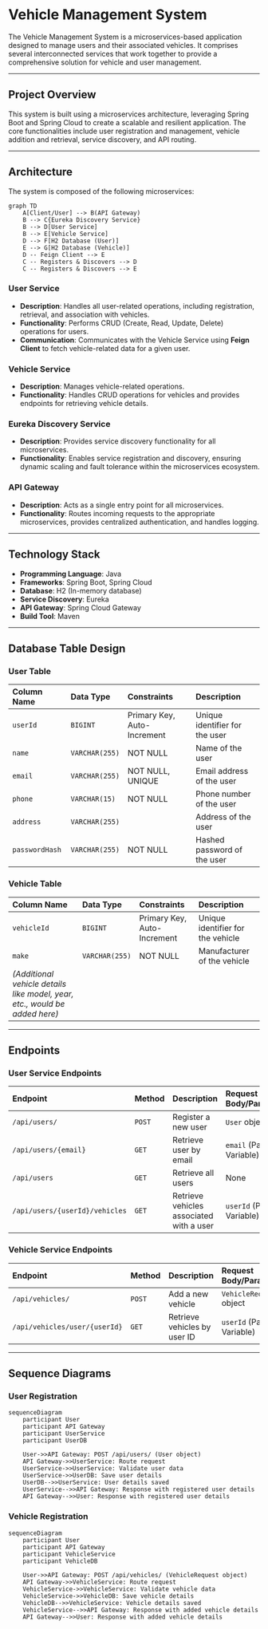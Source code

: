 # Vehicle Management System

The Vehicle Management System is a microservices-based application designed to manage users and their associated vehicles. It comprises several interconnected services that work together to provide a comprehensive solution for vehicle and user management.

---

## Project Overview

This system is built using a microservices architecture, leveraging Spring Boot and Spring Cloud to create a scalable and resilient application. The core functionalities include user registration and management, vehicle addition and retrieval, service discovery, and API routing.

---

## Architecture

The system is composed of the following microservices:
```mermaid
graph TD
    A[Client/User] --> B(API Gateway)
    B --> C{Eureka Discovery Service}
    B --> D[User Service]
    B --> E[Vehicle Service]
    D --> F[H2 Database (User)]
    E --> G[H2 Database (Vehicle)]
    D -- Feign Client --> E
    C -- Registers & Discovers --> D
    C -- Registers & Discovers --> E
```

### User Service

* **Description**: Handles all user-related operations, including registration, retrieval, and association with vehicles.
* **Functionality**: Performs CRUD (Create, Read, Update, Delete) operations for users.
* **Communication**: Communicates with the Vehicle Service using **Feign Client** to fetch vehicle-related data for a given user.

### Vehicle Service

* **Description**: Manages vehicle-related operations.
* **Functionality**: Handles CRUD operations for vehicles and provides endpoints for retrieving vehicle details.

### Eureka Discovery Service

* **Description**: Provides service discovery functionality for all microservices.
* **Functionality**: Enables service registration and discovery, ensuring dynamic scaling and fault tolerance within the microservices ecosystem.

### API Gateway

* **Description**: Acts as a single entry point for all microservices.
* **Functionality**: Routes incoming requests to the appropriate microservices, provides centralized authentication, and handles logging.

---

## Technology Stack

* **Programming Language**: Java
* **Frameworks**: Spring Boot, Spring Cloud
* **Database**: H2 (In-memory database)
* **Service Discovery**: Eureka
* **API Gateway**: Spring Cloud Gateway
* **Build Tool**: Maven

---

## Database Table Design

### User Table

| Column Name  | Data Type    | Constraints                  | Description                         |
| :----------- | :----------- | :--------------------------- | :---------------------------------- |
| `userId`     | `BIGINT`     | Primary Key, Auto-Increment  | Unique identifier for the user      |
| `name`       | `VARCHAR(255)` | NOT NULL                     | Name of the user                    |
| `email`      | `VARCHAR(255)` | NOT NULL, UNIQUE             | Email address of the user           |
| `phone`      | `VARCHAR(15)`  | NOT NULL                     | Phone number of the user            |
| `address`    | `VARCHAR(255)` |                              | Address of the user                 |
| `passwordHash` | `VARCHAR(255)` | NOT NULL                     | Hashed password of the user         |

### Vehicle Table

| Column Name | Data Type    | Constraints                 | Description                       |
| :---------- | :----------- | :-------------------------- | :-------------------------------- |
| `vehicleId` | `BIGINT`     | Primary Key, Auto-Increment | Unique identifier for the vehicle |
| `make`      | `VARCHAR(255)` | NOT NULL                    | Manufacturer of the vehicle       |
| *(Additional vehicle details like model, year, etc., would be added here)* | | | |

---

## Endpoints

### User Service Endpoints

| Endpoint                  | Method | Description                      | Request Body/Params           |
| :------------------------ | :----- | :------------------------------- | :---------------------------- |
| `/api/users/`             | `POST` | Register a new user              | `User` object                 |
| `/api/users/{email}`      | `GET`  | Retrieve user by email           | `email` (Path Variable)       |
| `/api/users`              | `GET`  | Retrieve all users               | None                          |
| `/api/users/{userId}/vehicles` | `GET`  | Retrieve vehicles associated with a user | `userId` (Path Variable) |

### Vehicle Service Endpoints

| Endpoint                  | Method | Description           | Request Body/Params             |
| :------------------------ | :----- | :-------------------- | :------------------------------ |
| `/api/vehicles/`          | `POST` | Add a new vehicle     | `VehicleRequest` object         |
| `/api/vehicles/user/{userId}` | `GET`  | Retrieve vehicles by user ID | `userId` (Path Variable) |

---

## Sequence Diagrams

### User Registration

```mermaid
sequenceDiagram
    participant User
    participant API Gateway
    participant UserService
    participant UserDB

    User->>API Gateway: POST /api/users/ (User object)
    API Gateway->>UserService: Route request
    UserService->>UserService: Validate user data
    UserService->>UserDB: Save user details
    UserDB-->>UserService: User details saved
    UserService-->>API Gateway: Response with registered user details
    API Gateway-->>User: Response with registered user details
```

### Vehicle Registration

```mermaid
sequenceDiagram
    participant User
    participant API Gateway
    participant VehicleService
    participant VehicleDB

    User->>API Gateway: POST /api/vehicles/ (VehicleRequest object)
    API Gateway->>VehicleService: Route request
    VehicleService->>VehicleService: Validate vehicle data
    VehicleService->>VehicleDB: Save vehicle details
    VehicleDB-->>VehicleService: Vehicle details saved
    VehicleService-->>API Gateway: Response with added vehicle details
    API Gateway-->>User: Response with added vehicle details
```
